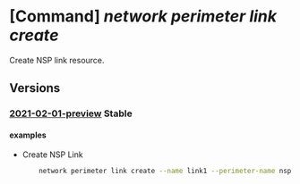 # [Command] _network perimeter link create_

Create NSP link resource.

## Versions

### [2021-02-01-preview](/Resources/mgmt-plane/L3N1YnNjcmlwdGlvbnMve30vcmVzb3VyY2Vncm91cHMve30vcHJvdmlkZXJzL21pY3Jvc29mdC5uZXR3b3JrL25ldHdvcmtzZWN1cml0eXBlcmltZXRlcnMve30vbGlua3Mve30=/2021-02-01-preview.xml) **Stable**

<!-- mgmt-plane /subscriptions/{}/resourcegroups/{}/providers/microsoft.network/networksecurityperimeters/{}/links/{} 2021-02-01-preview -->

#### examples

- Create NSP Link
    ```bash
        network perimeter link create --name link1 --perimeter-name nsp1 --resource-group rg1 --auto-approved-remote-perimeter-resource-id <NspId> --local-inbound-profiles "[\'*\']" --remote-inbound-profiles "[\'*\']" '
    ```
